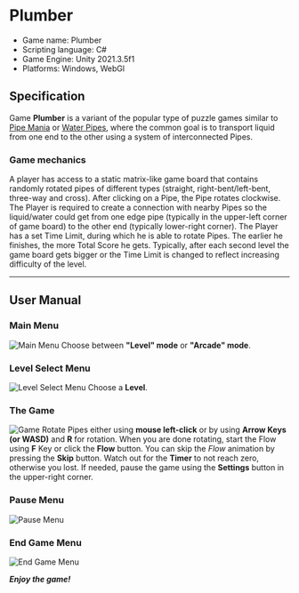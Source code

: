 # Plumber
- Game name: Plumber
- Scripting language: C# 
- Game Engine: Unity 2021.3.5f1
- Platforms: Windows, WebGl

## Specification
Game **Plumber** is a variant of the popular type of puzzle games similar to [Pipe Mania](https://en.wikipedia.org/wiki/Pipe_Mania) or [Water Pipes](https://play.google.com/store/apps/details?id=com.mobiloids.waterpipespuzzle), where the common goal is to transport liquid from one end to the other using a system of interconnected Pipes.

### Game mechanics
A player has access to a static matrix-like game board that contains randomly rotated pipes of different types (straight, right-bent/left-bent, three-way and cross). After clicking on a Pipe, the Pipe rotates clockwise. The Player is required to create a connection with nearby Pipes so the liquid/water could get from one edge pipe (typically in the upper-left corner of game board) to the other end (typically lower-right corner). The Player has a set Time Limit, during which he is able to rotate Pipes. The earlier he finishes, the more Total Score he gets. Typically, after each second level the game board gets bigger or the Time Limit is changed to reflect increasing difficulty of the level.

***

## User Manual  

### Main Menu
![Main Menu](https://i.imgur.com/CM7NPTG.png "Main Menu")
Choose between **"Level" mode** or **"Arcade" mode**.

### Level Select Menu
![Level Select Menu](https://i.imgur.com/2liVkbB.png "Level Select Menu")
Choose a **Level**.

### The Game
![Game](https://i.imgur.com/BAKo33F.png "Game")
Rotate Pipes either using **mouse left-click** or by using **Arrow Keys (or WASD)** and **R** for rotation. When you are done rotating, start the Flow using **F** Key or click the **Flow** button. You can skip the *Flow* animation by pressing the **Skip** button. Watch out for the **Timer** to not reach zero, otherwise you lost. If needed, pause the game using the **Settings** button in the upper-right corner.

### Pause Menu
![Pause Menu](https://i.imgur.com/yUDP1Yg.png "Pause Menu")

### End Game Menu
![End Game Menu](https://i.imgur.com/eBKAA9A.png "End Game Menu")  

***Enjoy the game!***